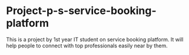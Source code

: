 # Project-p-s-service-booking-platform
This is a project by 1st year IT student on service booking platform.
It will help people to connect with top professionals easily near by them.
